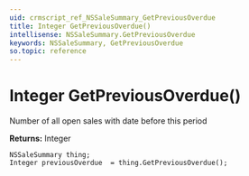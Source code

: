```yaml
---
uid: crmscript_ref_NSSaleSummary_GetPreviousOverdue
title: Integer GetPreviousOverdue()
intellisense: NSSaleSummary.GetPreviousOverdue
keywords: NSSaleSummary, GetPreviousOverdue
so.topic: reference
---
```


# Integer GetPreviousOverdue()

Number of all open sales with date before this period

**Returns:** Integer

```crmscript
NSSaleSummary thing;
Integer previousOverdue  = thing.GetPreviousOverdue();
```

